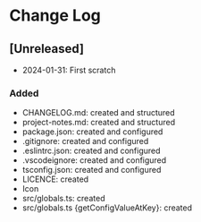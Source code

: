 # Change Log

<!--
## [major.minor.patch] - yyyy-mm-dd
### Added
- filena.me {method}: description
### Fixed
### Changed
### Removed
-->

## [Unreleased]

- 2024-01-31: First scratch

### Added

- CHANGELOG.md: created and structured
- project-notes.md: created and structured
- package.json: created and configured
- .gitignore: created and configured
- .eslintrc.json: created and configured
- .vscodeignore: created and configured
- tsconfig.json: created and configured
- LICENCE: created
- Icon
- src/globals.ts: created
- src/globals.ts {getConfigValueAtKey}: created
